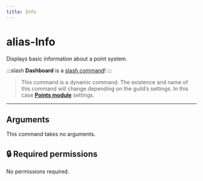 ```yaml
---
title: Info
---
```

# alias-Info

Displays basic information about a point system.

:::slash
**Dashboard** is a [slash command](/misc/info/slash/)!
:::

> This command is a dynamic command. The existence and name of this command will change depending on the guild’s settings. In this case [**Points module**](/modules/points) settings.

---

## Arguments

This command takes no arguments.

## 🔒 Required permissions

No permissions required.